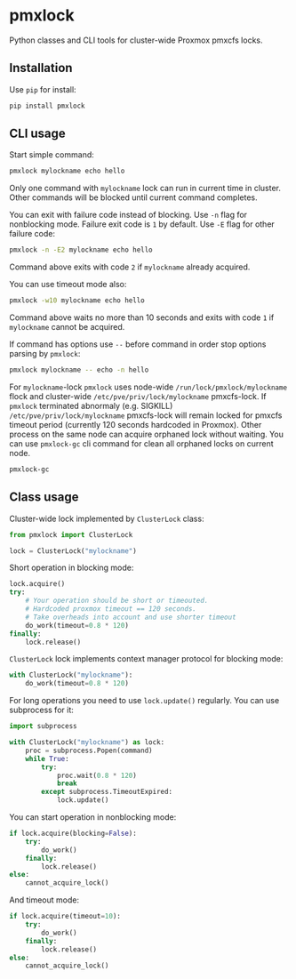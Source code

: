 # pmxlock
Python classes and CLI tools for cluster-wide Proxmox pmxcfs locks.

## Installation
Use `pip` for install:

```bash
pip install pmxlock
```

## CLI usage
Start simple command:

```bash
pmxlock mylockname echo hello
```

Only one command with `mylockname` lock can run in current time in cluster.
Other commands will be blocked until current command completes.

You can exit with failure code instead of blocking.
Use `-n` flag for nonblocking mode.
Failure exit code is `1` by default. Use `-E` flag for other failure code:

```bash
pmxlock -n -E2 mylockname echo hello
```

Command above exits with code `2` if `mylockname` already acquired.

You can use timeout mode also:

```bash
pmxlock -w10 mylockname echo hello
```

Command above waits no more than 10 seconds and exits with code `1` if
`mylockname` cannot be acquired.

If command has options use `--` before command in order stop options parsing by
`pmxlock`:

```bash
pmxlock mylockname -- echo -n hello
```

For `mylockname`-lock `pmxlock` uses node-wide `/run/lock/pmxlock/mylockname`
flock and cluster-wide `/etc/pve/priv/lock/mylockname` pmxcfs-lock. If `pmxlock`
terminated abnormaly (e.g. SIGKILL) `/etc/pve/priv/lock/mylockname` pmxcfs-lock
will remain locked for pmxcfs timeout period (currently 120 seconds hardcoded
in Proxmox). Other process on the same node can acquire orphaned lock
without waiting. You can use `pmxlock-gc` cli command for clean all orphaned
locks on current node.

```bash
pmxlock-gc
```

## Class usage
Cluster-wide lock implemented by `ClusterLock` class:

```python
from pmxlock import ClusterLock

lock = ClusterLock("mylockname")
```

Short operation in blocking mode:

```python
lock.acquire()
try:
    # Your operation should be short or timeouted.
    # Hardcoded proxmox timeout == 120 seconds.
    # Take overheads into account and use shorter timeout 
    do_work(timeout=0.8 * 120) 
finally:
    lock.release()
```

`ClusterLock` lock implements context manager protocol for blocking mode:

```python
with ClusterLock("mylockname"):
    do_work(timeout=0.8 * 120)
```

For long operations you need to use `lock.update()` regularly.
You can use subprocess for it:

```python
import subprocess

with ClusterLock("mylockname") as lock:
    proc = subprocess.Popen(command)
    while True:
        try:
            proc.wait(0.8 * 120)
            break
        except subprocess.TimeoutExpired:
            lock.update()
```

You can start operation in nonblocking mode:

```python
if lock.acquire(blocking=False):
    try:
        do_work()
    finally:
        lock.release()
else:
    cannot_acquire_lock()
```

And timeout mode:

```python
if lock.acquire(timeout=10):
    try:
        do_work()
    finally:
        lock.release()
else:
    cannot_acquire_lock()
```

